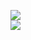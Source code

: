[![](https://img.shields.io/badge/Made%20With-Github%20Spray-lightgrey.svg?style=for-the-badge&logo=github)](https://github.com/Annihil/github-spray#29513)  
[![](https://i.imgur.com/2DrTn0Z.gif)](https://github.com/Annihil/github-spray)